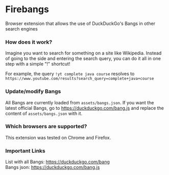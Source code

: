 # Firebangs
Browser extension that allows the use of DuckDuckGo's Bangs in other search engines

### How does it work?

Imagine you want to search for something on a site like Wikipedia. Instead of going to the side and entering
the search query, you can do it all in one step with a simple "!" shortcut!

For example, the query `!yt complete java course` resolves to `https://www.youtube.com/results?search_query=complete+java+course`

### Update/modify Bangs

All Bangs are currently loaded from `assets/bangs.json`.
If you want the latest official Bangs, go to https://duckduckgo.com/bang.js
and replace the content of `assets/bangs.json` with it.

### Which browsers are supported?

This extension was tested on Chrome and Firefox.

### Important Links

List with all Bangs: https://duckduckgo.com/bang<br>
Bangs json: https://duckduckgo.com/bang.js
